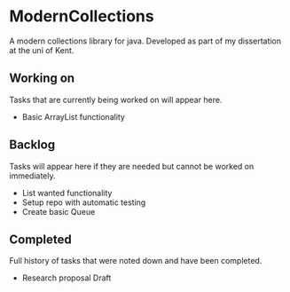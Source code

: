# ModernCollections

A modern collections library for java. Developed as part of my dissertation at the uni of Kent. 

## Working on

Tasks that are currently being worked on will appear here.

- Basic ArrayList functionality

## Backlog

Tasks will appear here if they are needed but cannot be worked on immediately.

- List wanted functionality
- Setup repo with automatic testing
- Create basic Queue

## Completed

Full history of tasks that were noted down and have been completed.

- Research proposal Draft
